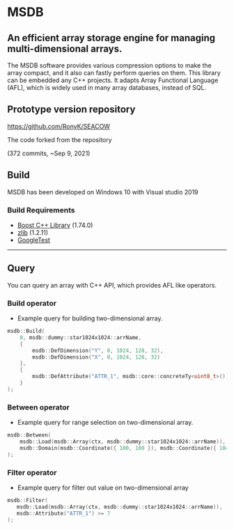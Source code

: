 # MSDB

An efficient array storage engine for managing multi-dimensional arrays.
--
The MSDB software provides various compression options to make the array compact, and it also can fastly perform queries on them.
This library can be embedded any C++ projects.
It adapts Array Functional Language (AFL), which is widely used in many array databases, instead of SQL.


## Prototype version repository
https://github.com/RonyK/SEACOW

The code forked from the repository

(372 commits, ~Sep 9, 2021)


## Build
MSDB has been developed on Windows 10 with Visual studio 2019

### Build Requirements
- [Boost C++ Library](https://www.boost.org/) (1.74.0)
- [zlib](https://zlib.net/) (1.2.11)
- [GoogleTest](https://github.com/google/googletest)

---
## Query
You can query an array with C++ API, which provides AFL like operators.

### Build operator
- Example query for building two-dimensional array.
```C++
msdb::Build(
    0, msdb::dummy::star1024x1024::arrName,
    {
        msdb::DefDimension("Y", 0, 1024, 128, 32),
        msdb::DefDimension("X", 0, 1024, 128, 32)
    },
    {
        msdb::DefAttribute("ATTR_1", msdb::core::concreteTy<uint8_t>())
    }
);
```

### Between operator
- Example query for range selection on two-dimensional array.
```C++
msdb::Between(
    msdb::Load(msdb::Array(ctx, msdb::dummy::star1024x1024::arrName)),
    msdb::Domain(msdb::Coordinate({ 100, 100 }), msdb::Coordinate({ 104, 104 }))
);
```

### Filter operator
 - Example query for filter out value on two-dimensional array
 ```C++
 msdb::Filter(
    msdb::Load(msdb::Array(ctx, msdb::dummy::star1024x1024::arrName)),
    msdb::Attribute("ATTR_1") >= 7
);
 ```
